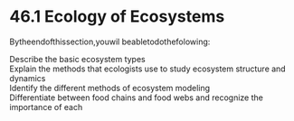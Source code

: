 # 46.1 Ecology of Ecosystems

Bytheendofthissection,youwil beabletodothefolowing:

Describe the basic ecosystem types   
Explain the methods that ecologists use to study ecosystem structure and dynamics   
Identify the different methods of ecosystem modeling   
Differentiate between food chains and food webs and recognize the importance of each
